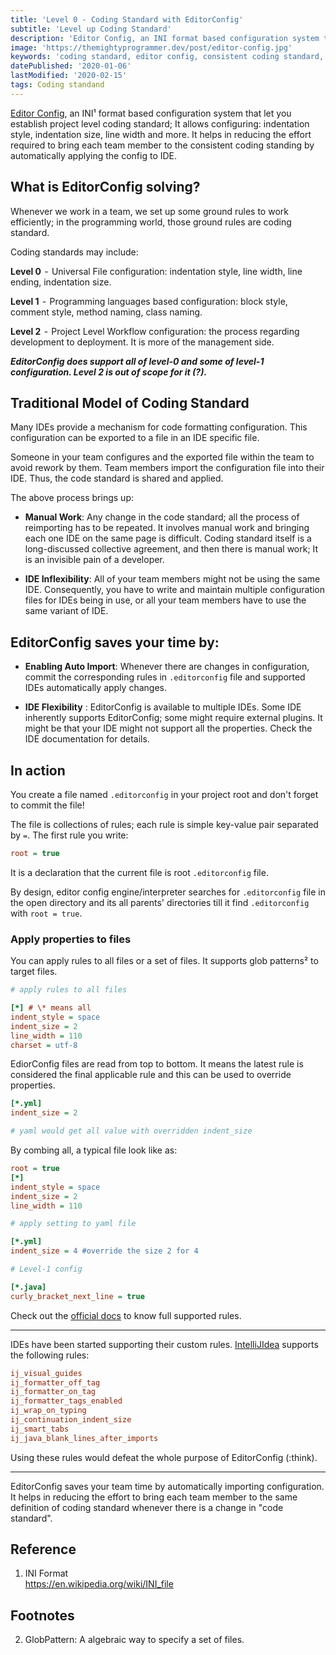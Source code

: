 ```yaml
---
title: 'Level 0 - Coding Standard with EditorConfig'
subtitle: 'Level up Coding Standard'
description: 'Editor Config, an INI format based configuration system that let you establish project level coding standard; It allows configuring: indentation style, indentation size, line width and more'
image: 'https://themightyprogrammer.dev/post/editor-config.jpg'
keywords: 'coding standard, editor config, consistent coding standard, editor config guide, editorconfig tutorial, editorconfig linewidth, editorconfig indentsize, intellj editorconfig'
datePublished: '2020-01-06'
lastModified: '2020-02-15'
tags: Coding standand
---
```


[Editor Config](https://editorconfig.org), an INI¹ format based configuration system that let you establish project level coding standard; It allows configuring: indentation style, indentation size, line width and more. It helps in reducing the effort required to bring each team member to the consistent coding standing by automatically applying the config to IDE.

## What is EditorConfig solving?

Whenever we work in a team, we set up some ground rules to work efficiently; in the programming world, those ground rules are coding standard.

Coding standards may include:

**Level 0**  -  Universal File configuration: indentation style, line width, line ending, indentation size.

**Level 1**  -  Programming languages based configuration: block style, comment style, method naming, class naming.

**Level 2**  -  Project Level Workflow configuration: the process regarding development to deployment. It is more of the management side.

**_EditorConfig does support all of level-0 and some of level-1 configuration. Level 2 is out of scope for it (?)._**

## Traditional Model of Coding Standard

Many IDEs provide a mechanism for code formatting configuration. This configuration can be exported to a file in an IDE specific file.

Someone in your team configures and the exported file within the team to avoid rework by them. Team members import the configuration file into their IDE. Thus, the code standard is shared and applied.

The above process brings up:

- **Manual Work**: Any change in the code standard; all the process of reimporting has to be repeated. It involves manual work and bringing each one IDE on the same page is difficult. Coding standard itself is a long-discussed collective agreement, and then there is manual work; It is an invisible pain of a developer.

- **IDE Inflexibility**: All of your team members might not be using the same IDE. Consequently, you have to write and maintain multiple configuration files for IDEs being in use, or all your team members have to use the same variant of IDE.

## EditorConfig saves your time by:

- **Enabling Auto Import**: Whenever there are changes in configuration, commit the corresponding rules in `.editorconfig` file and supported IDEs automatically apply changes.

- **IDE Flexibility** : EditorConfig is available to multiple IDEs.
  Some IDE inherently supports EditorConfig; some might require external plugins. It might be that your IDE might not support all the properties. Check the IDE documentation for details.

## In action

You create a file named `.editorconfig` in your project root and don't forget to commit the file!

The file is collections of rules; each rule is simple key-value pair separated by `=`. The first rule you write:

```ini
root = true
```

It is a declaration that the current file is root `.editorconfig` file.

By design, editor config engine/interpreter searches for `.editorconfig` file in the open directory and its all parents' directories till it find `.editorconfig` with `root = true`.

### Apply properties to files

You can apply rules to all files or a set of files. It supports glob patterns² to target files.

```ini
# apply rules to all files

[*] # \* means all
indent_style = space
indent_size = 2
line_width = 110
charset = utf-8
```

EdiorConfig files are read from top to bottom. It means the latest rule is considered the final applicable rule and this can be used to override properties.

```ini
[*.yml]
indent_size = 2

# yaml would get all value with overridden indent_size
```

By combing all, a typical file look like as:

```ini
root = true
[*]
indent_style = space
indent_size = 2
line_width = 110

# apply setting to yaml file

[*.yml]
indent_size = 4 #override the size 2 for 4

# Level-1 config

[*.java]
curly_bracket_next_line = true
```

Check out the [official docs](https://github.com/editorconfig/editorconfig/wiki/EditorConfig-Properties) to know full supported rules.

---

IDEs have been started supporting their custom rules.
[IntelliJIdea](https://www.jetbrains.com/help/idea/configuring-code-style.html) supports the following rules:

```ini
ij_visual_guides
ij_formatter_off_tag
ij_formatter_on_tag
ij_formatter_tags_enabled
ij_wrap_on_typing
ij_continuation_indent_size
ij_smart_tabs
ij_java_blank_lines_after_imports
```

Using these rules would defeat the whole purpose of EditorConfig (:think).

---

EditorConfig saves your team time by automatically importing configuration. It helps in reducing the effort to bring each team member to the same definition of coding standard whenever there is a change in "code standard".

## Reference

1. INI Format  
   https://en.wikipedia.org/wiki/INI_file

## Footnotes

2. GlobPattern: A algebraic way to specify a set of files.
